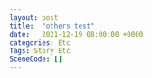 ```yaml
---
layout: post
title:  "others_test"
date:   2021-12-19 08:00:00 +0000
categories: Etc
Tags: Story Etc
SceneCode: []
---
```

